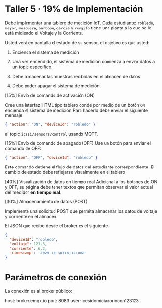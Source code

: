 # Taller 5 · 19% de Implementación

Debe implementar una tablero de medición IoT. 
Cada estudiante: `robledo`, `mayor`, `mosquera`, `barbosa`, `garcia` y `rengifo` tiene una planta a la que se le está midiendo el Voltaje y la Corriente.

Usted verá en pantalla el estado de su sensor, el objetivo es que usted:

1. Encienda el sistema de medición

2. Una vez encendido, el sistema de medición comienza a enviar datos a un topic específico.

3. Debe almacenar las muestras recibidas en el almacen de datos

4. Debe poder apagar el sistema de medición.

[15%]
Envío de comando de activación (ON)

Cree una interfaz HTML tipo tablero donde por medio de un botón `ON` encienda el sistema de medición
Para hacerlo debe enviar el siguiente mensaje
```json
{ "action": "ON", "deviceId": "robledo" }
```
al topic `icesi/sensors/control` usando MQTT.

[15%]
Envío de comando de apagado (OFF)
Use un botón para enviar el comando de OFF:
```json
{ "action": "OFF", "deviceId": "robledo" }
```
Este comando detiene el flujo de datos del estudiante correspondiente.
El cambio de estado debe reflejarse visualmente en el tablero 

[40%]
Visualización de datos en tiempo real
Adicional a los botones de ON y OFF, su página debe tener textos que permitan observar el valor actual del medidor **en tiempo real**.


[30%]
Almacenamiento de datos (POST)

Implemente una solicitud POST que permita almacenar los datos de voltaje y corriente en el almacén.

El JSON que recibe desde el broker es el siguiente
```json
{
  "deviceId": "robledo",
  "voltaje": 121.3,
  "corriente": 6.2,
  "timestamp": "2025-10-30T16:12:00Z"
}
```


# Parámetros de conexión

La conexión es al broker público:

host: broker.emqx.io
port: 8083
user: icesidomicianorincon123123
